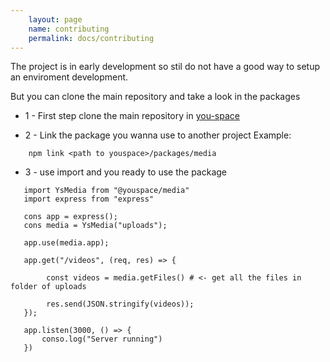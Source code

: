 ```yaml
---
    layout: page
    name: contributing
    permalink: docs/contributing
---
```


The project is in early development so stil do not have a good way to setup an enviroment development.

But you can clone the main repository and take a look in the packages


* 1 - First step clone the main repository in [you-space](https://github.com/hawk-developments/you-space)

* 2 - Link the package you wanna use to another project
Example:

```
    npm link <path to youspace>/packages/media
```

* 3 - use import and you ready to use the package

```
   import YsMedia from "@youspace/media"
   import express from "express"
   
   cons app = express();
   cons media = YsMedia("uploads");

   app.use(media.app);
   
   app.get("/videos", (req, res) => {
        
        const videos = media.getFiles() # <- get all the files in folder of uploads
        
        res.send(JSON.stringify(videos));
   });

   app.listen(3000, () => {
       conso.log("Server running")
   })


```


